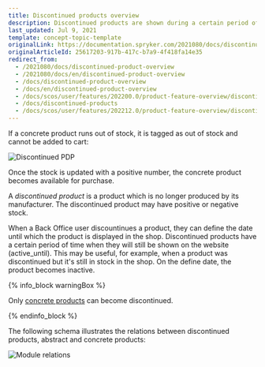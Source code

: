 ```yaml
---
title: Discontinued products overview
description: Discontinued products are shown during a certain period of time after the manufacturer or a distributor announces that the product is no longer produced.
last_updated: Jul 9, 2021
template: concept-topic-template
originalLink: https://documentation.spryker.com/2021080/docs/discontinued-product-overview
originalArticleId: 25617203-917b-417c-b7a9-4f418fa14e35
redirect_from:
  - /2021080/docs/discontinued-product-overview
  - /2021080/docs/en/discontinued-product-overview
  - /docs/discontinued-product-overview
  - /docs/en/discontinued-product-overview
  - /docs/scos/user/features/202200.0/product-feature-overview/discontinued-products-overview.html
  - /docs/discontinued-products
  - /docs/scos/user/features/202212.0/product-feature-overview/discontinued-products-overview.html
---
```


If a concrete product runs out of stock, it is tagged as out of stock and cannot be added to cart:

![Discontinued PDP](https://spryker.s3.eu-central-1.amazonaws.com/docs/Features/Product+Management/Discontinued+Products/Discontinued+Products+Feature+Overview/discontinued-pdp-page.png)

Once the stock is updated with a positive number, the concrete product becomes available for purchase.

A *discontinued product* is a product which is no longer produced by its manufacturer. The discontinued product may have positive or negative stock.

When a Back Office user discountinues a product, they can define the date until which the product is displayed in the shop. Discontinued products have a certain period of time when they will still be shown on the website (active_until). This may be useful, for example, when a product was discontinued but it's still in stock in the shop. On the define date, the product becomes inactive.

{% info_block warningBox %}

Only [concrete products](/docs/pbc/all/product-information-management/{{page.version}}/feature-overviews/product-feature-overview/product-feature-overview.html) can become discontinued.

{% endinfo_block %}

The following schema illustrates the relations between discontinued products, abstract and concrete products:

![Module relations](https://spryker.s3.eu-central-1.amazonaws.com/docs/Features/Product+Management/Discontinued+Products/Discontinued+Products+Feature+Overview/discontinued-schema.png)

